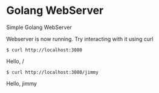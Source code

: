 # Golang WebServer
Simple Golang WebServer


Webserver is now running. Try interacting with it using curl

```
$ curl http://localhost:3080
```
Hello, /


```
$ curl http://localhost:3080/jimmy
```
Hello, jimmy

